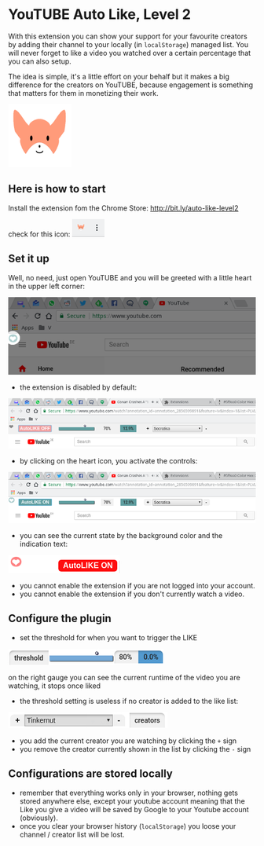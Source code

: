 # YouTUBE Auto Like, Level 2

With this extension you can show your support for your favourite creators by adding their channel to your locally (in `localStorage`) managed list.
You will never forget to like a video you watched over a certain percentage that you can also setup.

The idea is simple, it's a little effort on your behalf but it makes a big difference for the creators on YouTUBE, because engagement is something that matters  for them in monetizing their work. 

![](icon128.png)

## Here is how to start
 
Install the extension fom the Chrome Store: http://bit.ly/auto-like-level2

check for this icon: ![](screenshots/bar_icon.png)

## Set it up

Well, no need, just open YouTUBE and you will be greeted with a little heart in the upper left corner:

![](screenshots/main_anchor.png)

- the extension is disabled by default:

![](screenshots/header_deactivated.png)

- by clicking on the heart icon, you activate the controls:

![](screenshots/header_activated.png)

- you can see the current state by the background color and the indication text:

![](screenshots/activated_extension.png)

- you cannot enable the extension if you are not logged into your account.
- you cannot enable the extension if you don't currently watch a video.

## Configure the plugin

- set the threshold for when you want to trigger the LIKE

![](screenshots/set_threshold.png)

on the right gauge you can see the current runtime of the video you are watching, it stops once liked

- the threshold setting is useless if no creator is added to the like list:

![](screenshots/manage_list.png)

- you add the current creator you are watching by clicking the `+` sign
- you remove the creator currently shown in the list by clicking the `-` sign

## Configurations are stored locally

- remember that everything works only in your browser, nothing gets stored anywhere else, except your youtube account 
meaning that the Like you give a video will be saved by Google to your Youtube account (obviously). 
- once you clear your browser history (`localStorage`) you loose your channel / creator list will be lost.
 